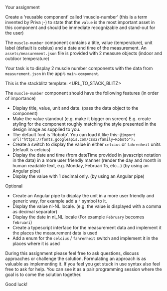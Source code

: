 Your assignment

Create a ‘reusable component’ called ‘muscle-number’ (this is a term invented by Priva ;-) to state that the `value` is the most important asset in this component and should be immediate recognizable and stand-out for the user)

The `muscle-number` component contains a title, value (temperature), unit label (default is celsius) and a date and time of the measurement. An `assets/measurement.json` file is provided with 2 measure objects (indoor and outdoor temperature)

Your task is to display 2 muscle number components with the data from `measurement.json` in the app’s `main-component`. 

This is the stackblitz template: <URL_TO_STACK_BLITZ>

The `muscle-number` component should have the following features (in order of importance)
- Display title, value, unit and date. (pass the data object to the component)
- Make the value standout (e.g. make it bigger on screen) E.g. create styling for the component roughly matching the style presented in the design image as supplied to you.
- The default font is ‘Roboto’. You can load it like this: `@import url("https://fonts.googleapis.com/css2?family=Roboto");`
- Create a switch to display the value in either `celcius` or `fahrenheit` units (default is celcius)
- Display the date and time (from dateTime provided in javascript notation in the data) in a more user friendly manner (render the day and month in human readable text, e.g. Monday, Februari 15, etc…) (by using an Angular pipe)
- Display the value with 1 decimal only. (by using an Angular pipe)

Optional
- Create an Angular pipe to display the unit in a more user friendly and generic way, for example add a `°` symbol to it.
- Display the value nl-NL locale. (e.g. the value is displayed with a comma as decimal separator)
- Display the date in nl_NL locale (For example `February` becomes `februari`)
- Create a typescript interface for the measurement data and implement it the places the measurement data is used
- Add a enum for the `celcius` / `fahrenheit` switch and implement it in the places where it is used

During this assignment please feel free to ask questions, discuss approaches or challenge the solution. Formulating an approach is as valuable as implementing it. If you feel you get stuck in use syntax also feel free to ask for help. You can see it as a pair programming session where the goal is to come the solution together.

Good luck!
